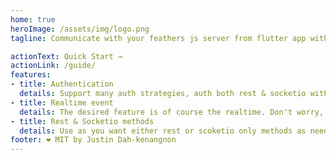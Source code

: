 ```yaml
---
home: true
heroImage: /assets/img/logo.png
tagline: Communicate with your feathers js server from flutter app with unbelieved ease and make happy your customers.

actionText: Quick Start →
actionLink: /guide/
features:
- title: Authentication
  details: Support many auth strategies, auth both rest & socketio with single line code.
- title: Realtime event
  details: The desired feature is of course the realtime. Don't worry, it's ok.
- title: Rest & Socketio methods
  details: Use as you want either rest or scoketio only methods as needed.
footer: ❤️ MIT by Justin Dah-kenangnon
---
```

